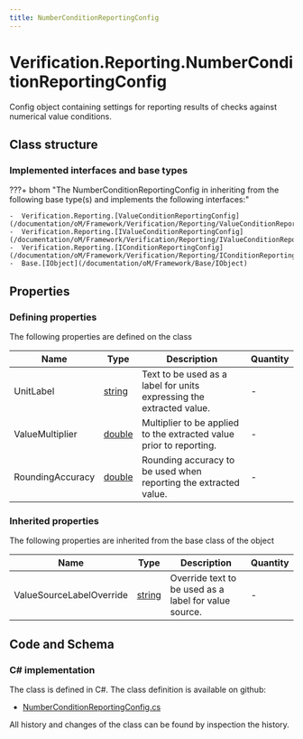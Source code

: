 ```yaml
---
title: NumberConditionReportingConfig
---
```


# Verification.Reporting.NumberConditionReportingConfig

Config object containing settings for reporting results of checks against numerical value conditions.

## Class structure

### Implemented interfaces and base types

???+ bhom "The NumberConditionReportingConfig in inheriting from the following base type(s) and implements the following interfaces:"

    -  Verification.Reporting.[ValueConditionReportingConfig](/documentation/oM/Framework/Verification/Reporting/ValueConditionReportingConfig)
    -  Verification.Reporting.[IValueConditionReportingConfig](/documentation/oM/Framework/Verification/Reporting/IValueConditionReportingConfig)
    -  Verification.Reporting.[IConditionReportingConfig](/documentation/oM/Framework/Verification/Reporting/IConditionReportingConfig)
    -  Base.[IObject](/documentation/oM/Framework/Base/IObject)


## Properties



### Defining properties

The following properties are defined on the class

| Name             | Type             | Description      | Quantity         |
|------------------|------------------|------------------|------------------|
| UnitLabel | [string](https://learn.microsoft.com/en-us/dotnet/api/System.String?view=netstandard-2.0) | Text to be used as a label for units expressing the extracted value. | - |
| ValueMultiplier | [double](https://learn.microsoft.com/en-us/dotnet/api/System.Double?view=netstandard-2.0) | Multiplier to be applied to the extracted value prior to reporting. | - |
| RoundingAccuracy | [double](https://learn.microsoft.com/en-us/dotnet/api/System.Double?view=netstandard-2.0) | Rounding accuracy to be used when reporting the extracted value. | - |


### Inherited properties
The following properties are inherited from the base class of the object

| Name             | Type             | Description      | Quantity         |
|------------------|------------------|------------------|------------------|
| ValueSourceLabelOverride | [string](https://learn.microsoft.com/en-us/dotnet/api/System.String?view=netstandard-2.0) | Override text to be used as a label for value source. | - |


## Code and Schema

### C# implementation

The class is defined in C#. The class definition is available on github:

- [NumberConditionReportingConfig.cs](https://github.com/BHoM/BHoM/blob/develop/Verification_oM/Reporting\NumberConditionReportingConfig.cs)

All history and changes of the class can be found by inspection the history.

